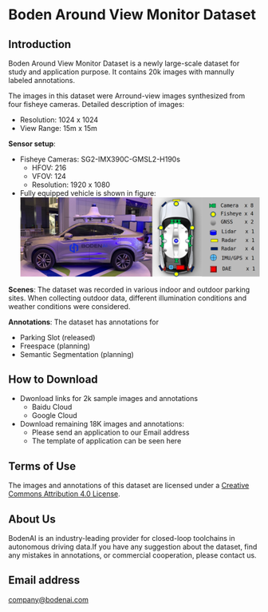 # Boden Around View Monitor Dataset

## Introduction

Boden Around View Monitor Dataset is a newly large-scale dataset for study and application purpose. It contains 20k images with mannully labeled annotations. 

The images in this dataset were Arround-view images synthesized from four fisheye cameras. Detailed description of images:
* Resolution: 1024 x 1024
* View Range: 15m x 15m

**Sensor setup**:
* Fisheye Cameras: SG2-IMX390C-GMSL2-H190s
  * HFOV: 216
  * VFOV: 124
  * Resolution: 1920 x 1080
* Fully equipped vehicle is shown in figure:
  ![](figures/vehicle.png)

**Scenes**: The dataset was recorded in various indoor and outdoor parking sites. When collecting outdoor data, different illumination conditions and weather conditions were considered. 

**Annotations**: The dataset has annotations for
* Parking Slot (released)
* Freespace (planning)
* Semantic Segmentation (planning)


## How to Download

* Dwonload links for 2k sample images and annotations
  * Baidu Cloud
  * Google Cloud
* Download remaining 18K images and annotations:
  * Please send an application to our Email address
  * The template of application can be seen here

## Terms of Use
The images and annotations of this dataset are licensed under a [Creative Commons Attribution 4.0 License](LICENSE).

## About Us
BodenAI is an industry-leading provider for closed-loop toolchains in autonomous driving data.If you have any suggestion about the dataset, find any mistakes in annotations, or commercial cooperation, please contact us.

## Email address
company@bodenai.com

